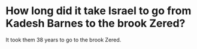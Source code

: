 # How long did it take Israel to go from Kadesh Barnes to the brook Zered?

It took them 38 years to go to the brook Zered.
